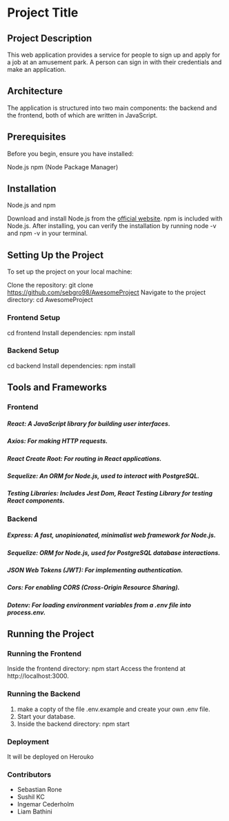 # Project Title
## Project Description

This web application provides a service for people to sign up and apply for a job at an amusement park. A person can sign in with their credentials and make an application.

## Architecture
The application is structured into two main components: the backend and the frontend, both of which are written in JavaScript.

## Prerequisites
Before you begin, ensure you have installed:

Node.js
npm (Node Package Manager)

## Installation
Node.js and npm

Download and install Node.js from the [official website](https://nodejs.org/en).
npm is included with Node.js. After installing, you can verify the installation by running node -v and npm -v in your terminal.

## Setting Up the Project
To set up the project on your local machine:

Clone the repository: git clone https://github.com/sebgro98/AwesomeProject
Navigate to the project directory: cd AwesomeProject

### Frontend Setup
cd frontend
Install dependencies: npm install

### Backend Setup
cd backend
Install dependencies: npm install

## Tools and Frameworks

### Frontend
##### React: A JavaScript library for building user interfaces.
##### Axios: For making HTTP requests.
##### React Create Root: For routing in React applications.
##### Sequelize: An ORM for Node.js, used to interact with PostgreSQL.
##### Testing Libraries: Includes Jest Dom, React Testing Library for testing React components.

### Backend
##### Express: A fast, unopinionated, minimalist web framework for Node.js.
##### Sequelize: ORM for Node.js, used for PostgreSQL database interactions.
##### JSON Web Tokens (JWT): For implementing authentication.
##### Cors: For enabling CORS (Cross-Origin Resource Sharing).
##### Dotenv: For loading environment variables from a .env file into process.env.

## Running the Project

### Running the Frontend
Inside the frontend directory: npm start
Access the frontend at http://localhost:3000.

### Running the Backend
1. make a copty of the file .env.example and create your own .env file.
2. Start your database.
3. Inside the backend directory: npm start

### Deployment
It will be deployed on Herouko

### Contributors
* Sebastian Rone
* Sushil KC
* Ingemar Cederholm
* Liam Bathini
